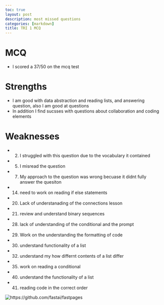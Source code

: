 ```yaml
---
toc: true
layout: post
description: most missed questions 
categories: [markdown]
title: TRI 1 MCQ
---
```


# MCQ 
- I scored a 37/50 on the mcq test

# Strengths
- I am good with data abstraction and reading lists, and answering question, also I am good at questions
- In addition I find sucsses with questions about collaboration and coding elements 

# Weaknesses 
- 2. I struggled with this question due to the vocabulary it contained
- 5. I misread the question
- 7. My approach to the question was wrong becuase it didnt fully answer the quesiton 
- 14. need to work on reading if else statements
- 20. Lack of understanading of the connections lesson 
- 21. review and understand binary sequences 
- 28. lack of understanding of the conditional and the prompt
- 29. Work on the understanding the formatting of code 
- 30. understand functionality of a list 
- 32. understand my how differnt contents of a list differ
- 35. work on reading a conditional 
- 40. understand the functionality of a list 
- 41. reading code in the correct order 

![]({{site.baseurl}}/images/mcq.png "https://github.com/fastai/fastpages")
